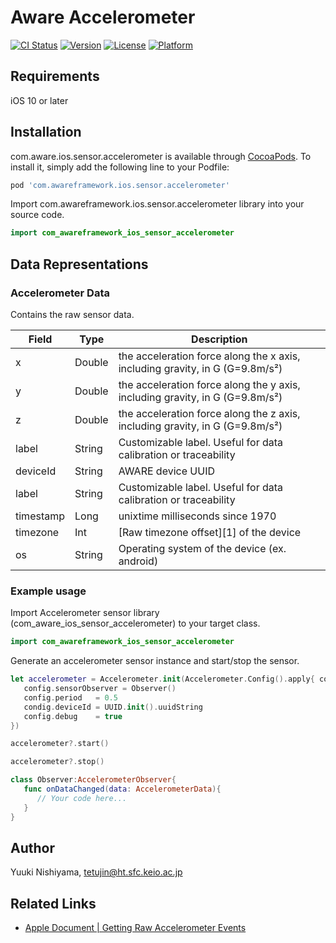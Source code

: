 # Aware Accelerometer

[![CI Status](https://img.shields.io/travis/awareframework/com.awareframework.ios.sensor.accelerometer.svg?style=flat)](https://travis-ci.org/awareframework/com.awareframework.ios.sensor.accelerometer)
[![Version](https://img.shields.io/cocoapods/v/com.awareframework.ios.sensor.accelerometer.svg?style=flat)](https://cocoapods.org/pods/com.awareframework.ios.sensor.accelerometer)
[![License](https://img.shields.io/cocoapods/l/com.awareframework.ios.sensor.accelerometer.svg?style=flat)](https://cocoapods.org/pods/com.awareframework.ios.sensor.accelerometer)
[![Platform](https://img.shields.io/cocoapods/p/com.awareframework.ios.sensor.accelerometer.svg?style=flat)](https://cocoapods.org/pods/com.awareframework.ios.sensor.accelerometer)

## Requirements
iOS 10 or later

## Installation

com.aware.ios.sensor.accelerometer is available through [CocoaPods](http://cocoapods.org). To install it, simply add the following line to your Podfile:

```ruby
pod 'com.awareframework.ios.sensor.accelerometer'
```

Import com.awareframework.ios.sensor.accelerometer library into your source code.
```swift
import com_awareframework_ios_sensor_accelerometer
```

## Data Representations

### Accelerometer Data

Contains the raw sensor data.

| Field     | Type   | Description                                                         |
| --------- | ------ | ------------------------------------------------------------------- |
| x         | Double | the acceleration force along the x axis, including gravity, in G (G=9.8m/s²)|
| y         | Double | the acceleration force along the y axis, including gravity, in G (G=9.8m/s²) |
| z         | Double | the acceleration force along the z axis, including gravity, in G (G=9.8m/s²) |
| label     | String | Customizable label. Useful for data calibration or traceability     |
| deviceId  | String | AWARE device UUID                                                   |
| label     | String | Customizable label. Useful for data calibration or traceability     |
| timestamp | Long   | unixtime milliseconds since 1970                                    |
| timezone  | Int    | [Raw timezone offset][1] of the device                              |
| os        | String | Operating system of the device (ex. android)                        |


### Example usage
Import Accelerometer sensor library (com_aware_ios_sensor_accelerometer) to your target class.

```swift
import com_awareframework_ios_sensor_accelerometer
```

Generate an accelerometer sensor instance and start/stop the sensor.

```swift
let accelerometer = Accelerometer.init(Accelerometer.Config().apply{ config in
   config.sensorObserver = Observer()
   config.period   = 0.5
   condig.deviceId = UUID.init().uuidString
   config.debug    = true
})

accelerometer?.start()

accelerometer?.stop()
```

```swift
class Observer:AccelerometerObserver{
   func onDataChanged(data: AccelerometerData){
      // Your code here...
   }
}
```

## Author
Yuuki Nishiyama, tetujin@ht.sfc.keio.ac.jp

## Related Links
* [Apple Document | Getting Raw Accelerometer Events](https://developer.apple.com/documentation/coremotion/getting_raw_accelerometer_events)
